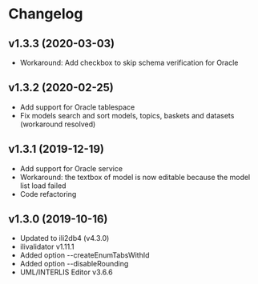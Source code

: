 Changelog
============

v1.3.3 (2020-03-03)
------------------------------

-	Workaround: Add checkbox to skip schema verification for Oracle

v1.3.2 (2020-02-25)
------------------------------

-	Add support for Oracle tablespace
-	Fix models search and sort models, topics, baskets and datasets (workaround resolved)

v1.3.1 (2019-12-19)
------------------------------

-	Add support for Oracle service
-	Workaround: the textbox of model is now editable because the model list load failed 
-	Code refactoring

v1.3.0 (2019-10-16)
------------------------------

-   Updated to ili2db4 (v4.3.0)
-   ilivalidator v1.11.1 
-   Added option --createEnumTabsWithId
-   Added option --disableRounding
-   UML/INTERLIS Editor v3.6.6